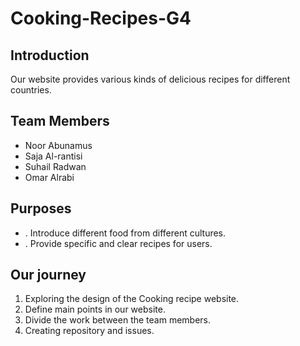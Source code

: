 # Cooking-Recipes-G4

##  Introduction
Our website provides various kinds of delicious recipes for different countries. 

## Team Members
* Noor Abunamus 
* Saja Al-rantisi
* Suhail Radwan
* Omar Alrabi

## Purposes
 *  . Introduce different food from different cultures.
 *  . Provide specific and clear recipes for users.
   
## Our journey
   
   1. Exploring the design of the Cooking recipe website.
   2. Define main points in our website.
   3. Divide the work between the team members.
   4. Creating repository and issues.
